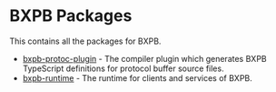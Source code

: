# BXPB Packages

This contains all the packages for BXPB.

*   [bxpb-protoc-plugin](bxpb-protoc-plugin/) - The compiler plugin which generates BXPB TypeScript
    definitions for protocol buffer source files.
*   [bxpb-runtime](bxpb-runtime/) - The runtime for clients and services of BXPB.